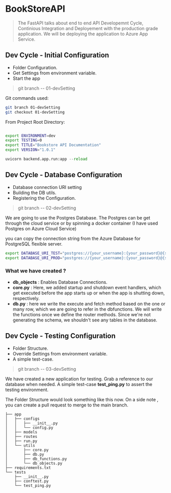 # BookStoreAPI

> The FastAPI talks about end to end API Developemnt Cycle, Continious Integration and Deployement with the production grade application. We will be deploying the application to Azure App Service.

## Dev Cycle - Initial Configuration

- Folder Configuration.
- Get Settings from environment variable.
- Start the app

> git branch -- 01-devSetting

Git commands used:

```sh
git branch 01-devSetting
git checkout 01-devSetting

```

From Project Root Directory:

```sh

export ENVIRONMENT=dev
export TESTING=0
export TITLE="Bookstore API Documentation"
export VERSION="1.0.1"
```

```python
uvicorn backend.app.run:app --reload
```

## Dev Cycle - Database Configuration

- Database connection URI setting
- Building the DB utils.
- Registering the Configuration.

> git branch -- 02-devSetting

We are going to use the Postgres Database. The Postgres can be get through the cloud service or by spinning a docker container (I have used Postgres on Azure Cloud Service)

you can copy the connection string from the Azure Database for PostgreSQL flexible server.

```sh
export DATABASE_URI_TEST="postgres://{your_username}:{your_password}@{server_initial}.postgres.database.azure.com/bookstoretest?sslmode=require"
export DATABASE_URI_PROD="postgres://{your_username}:{your_password}@{server_initial}.postgres.database.azure.com/bookstoredb?sslmode=require"
```

### What we have created ?

- **db_objects** : Enables Database Connections.
- **core.py** : Here, we added startup and shutdown event handlers, which get executed before the app starts up or when the app is shutting down, respectively.
- **db.py** : here we write the execute and fetch method based on the one or many row, which we are going to refer in the dbfunctions. We will write the functions once we define the router methods. Since we're not generating the schema, we shouldn't see any tables in the database.

## Dev Cycle - Testing Configuration

- Folder Structure.
- Override Settings from environment variable.
- A simple test-case.

> git branch -- 03-devSetting

We have created a new application for testing. Grab a reference to our database when needed. A simple test-case **test_ping.py** to assert the testing environment.

The Folder Structure would look something like this now. On a side note , you can create a pull request to merge to the main branch.

```tree
├── app
│   ├── configs
│   │   ├── __init__.py
│   │   └── config.py
│   ├── models
│   ├── routes
│   ├── run.py
│   └── utils
│       ├── core.py
│       ├── db.py
│       ├── db_functions.py
│       └── db_objects.py
├── requirements.txt
└── tests
    ├── __init__.py
    ├── conftest.py
    └── test_ping.py
```
